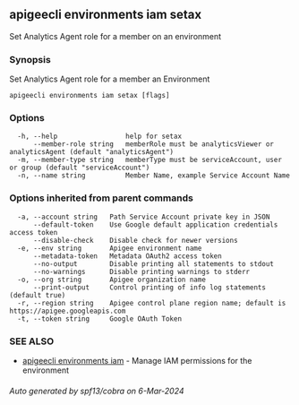 ## apigeecli environments iam setax

Set Analytics Agent role for a member on an environment

### Synopsis

Set Analytics Agent role for a member an Environment

```
apigeecli environments iam setax [flags]
```

### Options

```
  -h, --help                 help for setax
      --member-role string   memberRole must be analyticsViewer or analyticsAgent (default "analyticsAgent")
  -m, --member-type string   memberType must be serviceAccount, user or group (default "serviceAccount")
  -n, --name string          Member Name, example Service Account Name
```

### Options inherited from parent commands

```
  -a, --account string   Path Service Account private key in JSON
      --default-token    Use Google default application credentials access token
      --disable-check    Disable check for newer versions
  -e, --env string       Apigee environment name
      --metadata-token   Metadata OAuth2 access token
      --no-output        Disable printing all statements to stdout
      --no-warnings      Disable printing warnings to stderr
  -o, --org string       Apigee organization name
      --print-output     Control printing of info log statements (default true)
  -r, --region string    Apigee control plane region name; default is https://apigee.googleapis.com
  -t, --token string     Google OAuth Token
```

### SEE ALSO

* [apigeecli environments iam](apigeecli_environments_iam.md)	 - Manage IAM permissions for the environment

###### Auto generated by spf13/cobra on 6-Mar-2024
